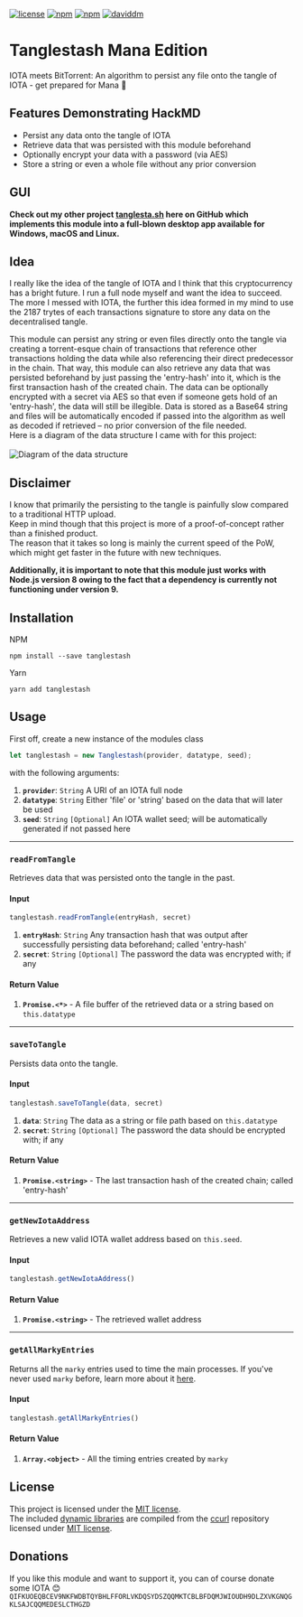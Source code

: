 [![license](https://img.shields.io/npm/l/tanglestash.svg)](LICENSE)
[![npm](https://img.shields.io/npm/v/tanglestash.svg)](https://www.npmjs.com/package/tanglestash)
[![npm](https://img.shields.io/npm/dt/tanglestash.svg)](https://www.npmjs.com/package/tanglestash)
[![daviddm](https://david-dm.org/loehnertz/Tanglestash.svg)](https://david-dm.org/loehnertz/Tanglestash)


# Tanglestash Mana Edition
IOTA meets BitTorrent: An algorithm to persist any file onto the tangle of IOTA - get prepared for Mana :100: 


## Features Demonstrating HackMD

- Persist any data onto the tangle of IOTA
- Retrieve data that was persisted with this module beforehand
- Optionally encrypt your data with a password (via AES)
- Store a string or even a whole file without any prior conversion


## GUI

**Check out my other project [tanglesta.sh](http://tanglesta.sh/) here on GitHub
which implements this module into a full-blown desktop app available for Windows, macOS and Linux.**


## Idea

I really like the idea of the tangle of IOTA and I think that this cryptocurrency
has a bright future. I run a full node myself and want the idea to succeed.
The more I messed with IOTA, the further this idea formed in my mind to use
the 2187 trytes of each transactions signature to store any data on the
decentralised tangle.

This module can persist any string or even files directly onto the tangle
via creating a torrent-esque chain of transactions that reference other transactions
holding the data while also referencing their direct predecessor in the chain.
That way, this module can also retrieve any data that was persisted beforehand by
just passing the 'entry-hash' into it, which is the first transaction hash of the created chain.
The data can be optionally encrypted with a secret via AES so that even if someone
gets hold of an 'entry-hash', the data will still be illegible.
Data is stored as a Base64 string and files will be automatically encoded if passed
into the algorithm as well as decoded if retrieved – no prior conversion of the file needed.\
Here is a diagram of the data structure I came with for this project:\
\
![Diagram of the data structure](https://i.imgur.com/eDF7FxS.png)


## Disclaimer

I know that primarily the persisting to the tangle is painfully slow compared to a traditional HTTP upload.\
Keep in mind though that this project is more of a proof-of-concept rather than a finished product.\
The reason that it takes so long is mainly the current speed of the PoW, which might get faster in the future with new techniques.

**Additionally, it is important to note that this module just works with Node.js version 8 owing to the fact that a dependency is currently not functioning under version 9.**


## Installation

NPM
```
npm install --save tanglestash
```

Yarn
```
yarn add tanglestash
```


## Usage

First off, create a new instance of the modules class
```js
let tanglestash = new Tanglestash(provider, datatype, seed);
```
with the following arguments:
1. **`provider`**: `String` A URI of an IOTA full node
2. **`datatype`**: `String` Either 'file' or 'string' based on the data that will later be used
3. **`seed`**: `String` `[Optional]` An IOTA wallet seed; will be automatically generated if not passed here


---

### `readFromTangle`

Retrieves data that was persisted onto the tangle in the past.

#### Input
```js
tanglestash.readFromTangle(entryHash, secret)
```

1. **`entryHash`**: `String` Any transaction hash that was output after successfully persisting data beforehand; called 'entry-hash'
2. **`secret`**: `String` `[Optional]` The password the data was encrypted with; if any

#### Return Value

1. **`Promise.<*>`** - A file buffer of the retrieved data or a string based on `this.datatype`

---

### `saveToTangle`

Persists data onto the tangle.

#### Input
```js
tanglestash.saveToTangle(data, secret)
```

1. **`data`**: `String` The data as a string or file path based on `this.datatype`
2. **`secret`**: `String` `[Optional]` The password the data should be encrypted with; if any

#### Return Value

1. **`Promise.<string>`** - The last transaction hash of the created chain; called 'entry-hash'

---

### `getNewIotaAddress`

Retrieves a new valid IOTA wallet address based on `this.seed`.

#### Input
```js
tanglestash.getNewIotaAddress()
```

#### Return Value

1. **`Promise.<string>`** - The retrieved wallet address

---

### `getAllMarkyEntries`

Returns all the `marky` entries used to time the main processes.
If you've never used `marky` before, learn more about it [here](https://www.npmjs.com/package/marky).

#### Input
```js
tanglestash.getAllMarkyEntries()
```

#### Return Value

1. **`Array.<object>`** - All the timing entries created by `marky`


## License

This project is licensed under the [MIT license](LICENSE).\
The included [dynamic libraries](lib/libccurl) are compiled from the [ccurl](https://github.com/iotaledger/ccurl) repository licensed under [MIT license](https://github.com/iotaledger/ccurl/blob/master/LICENSE).


## Donations

If you like this module and want to support it, you can of course donate some IOTA 😊 \
`QIFKUOEQBCEV9NKFWDBTQYBHLFFORLVKDQSYDSZQQMKTCBLBFDQMJWIOUDH9DLZXVKGNQGKLSAJCQQMEDESLCTHGZD`

